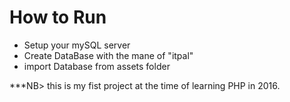 # How to Run
* Setup your mySQL server
* Create DataBase with the mane of "itpal"
* import Database from assets folder

***NB> this is my fist project at the time of learning PHP in 2016.
